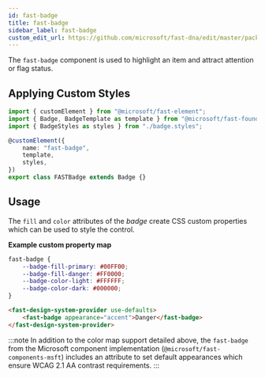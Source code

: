 ```yaml
---
id: fast-badge
title: fast-badge
sidebar_label: fast-badge
custom_edit_url: https://github.com/microsoft/fast-dna/edit/master/packages/web-components/fast-foundation/src/badge/README.md
---
```


The `fast-badge` component is used to highlight an item and attract attention or flag status.

## Applying Custom Styles

```ts
import { customElement } from "@microsoft/fast-element";
import { Badge, BadgeTemplate as template } from "@microsoft/fast-foundation";
import { BadgeStyles as styles } from "./badge.styles";

@customElement({
    name: "fast-badge",
    template,
    styles,
})
export class FASTBadge extends Badge {}
```

## Usage
The `fill` and `color` attributes of the *badge* create CSS custom properties which can be used to style the control.

__Example custom property map__
```css
fast-badge {
    --badge-fill-primary: #00FF00;
    --badge-fill-danger: #FF0000;
    --badge-color-light: #FFFFFF;
    --badge-color-dark: #000000;
}
```


```html live
<fast-design-system-provider use-defaults>
    <fast-badge appearance="accent">Danger</fast-badge>
</fast-design-system-provider>
```

:::note
In addition to the color map support detailed above, the `fast-badge` from the Microsoft component implementation (`@microsoft/fast-components-msft`) includes an attribute to set default appearances which ensure WCAG 2.1 AA contrast requirements.
:::